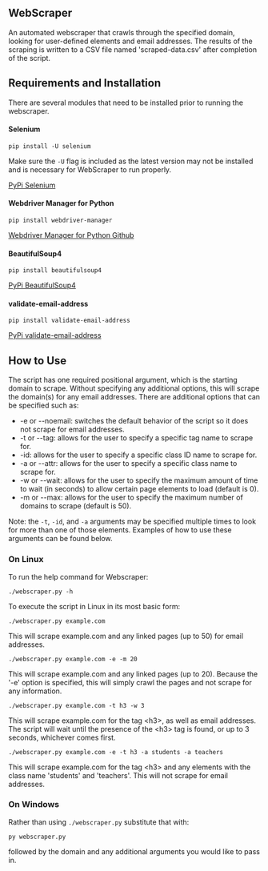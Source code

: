 ## WebScraper
An automated webscraper that crawls through the specified domain, looking for user-defined elements and email addresses.
The results of the scraping is written to a CSV file named 'scraped-data.csv' after completion of the script.

## Requirements and Installation
There are several modules that need to be installed prior to running the webscraper.
#### Selenium
```
pip install -U selenium
```
Make sure the ```-U``` flag is included as the latest version may not be installed and is necessary for WebScraper to run properly.

[PyPi Selenium](https://pypi.org/project/selenium/)
#### Webdriver Manager for Python
```
pip install webdriver-manager
```
[Webdriver Manager for Python Github](https://github.com/SergeyPirogov/webdriver_manager)
#### BeautifulSoup4
```
pip install beautifulsoup4
```
[PyPi BeautifulSoup4](https://pypi.org/project/beautifulsoup4/)
#### validate-email-address
```
pip install validate-email-address
```
[PyPi validate-email-address](https://pypi.org/project/validate-email-address/)

## How to Use
The script has one required positional argument, which is the starting domain to scrape.
Without specifying any additional options, this will scrape the domain(s) for any email addresses.
There are additional options that can be specified such as:
* -e or --noemail: switches the default behavior of the script so it does not scrape for email addresses.
* -t or --tag: allows for the user to specify a specific tag name to scrape for.
* -id: allows for the user to specify a specific class ID name to scrape for.
* -a or --attr: allows for the user to specify a specific class name to scrape for.
* -w or --wait: allows for the user to specify the maximum amount of time to wait (in seconds) to allow certain page elements to load (default is 0).
* -m or --max: allows for the user to specify the maximum number of domains to scrape (default is 50).

Note: the ```-t```, ```-id```, and ```-a``` arguments may be specified multiple times to look for more than one of those elements.
Examples of how to use these arguments can be found below.
### On Linux
To run the help command for Webscraper:
```
./webscraper.py -h
```
To execute the script in Linux in its most basic form:
```
./webscraper.py example.com
```
This will scrape example.com and any linked pages (up to 50) for email addresses.
```
./webscraper.py example.com -e -m 20
```
This will scrape example.com and any linked pages (up to 20). Because the '-e' option is specified, this will simply crawl the pages and not scrape for any information.
```
./webscraper.py example.com -t h3 -w 3
```
This will scrape example.com for the tag \<h3\>, as well as email addresses. The script will wait until the presence of the \<h3\> tag is found, or up to 3 seconds, whichever comes first.
```
./webscraper.py example.com -e -t h3 -a students -a teachers
```
This will scrape example.com for the tag \<h3\> and any elements with the class name 'students' and 'teachers'. This will not scrape for email addresses.

### On Windows
Rather than using ```./webscraper.py```
substitute that with:
```
py webscraper.py
```
followed by the domain and any additional arguments you would like to pass in.
